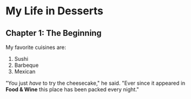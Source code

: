 # My Life in Desserts

 
## Chapter 1: The Beginning

 
My favorite cuisines are:
1. Sushi
2. Barbeque
3. Mexican
 
 
"You just *have* to try the cheesecake," he said. "Ever since it appeared in **Food & Wine** this place has been packed every night."
 
